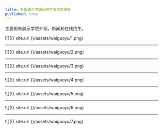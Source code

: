 ```yaml
---
title: 外国语大学国际商学院项目图集
published: true
---
```


主要用来展示学院介绍，新闻和在线招生。

![]({{ site.url }}/assets/waiguoyu/1.png)
* * *
![]({{ site.url }}/assets/waiguoyu/2.png)
* * *
![]({{ site.url }}/assets/waiguoyu/3.png)
* * *
![]({{ site.url }}/assets/waiguoyu/4.png)
* * *
![]({{ site.url }}/assets/waiguoyu/5.png)
* * *
![]({{ site.url }}/assets/waiguoyu/6.png)
* * *
![]({{ site.url }}/assets/waiguoyu/7.png)
